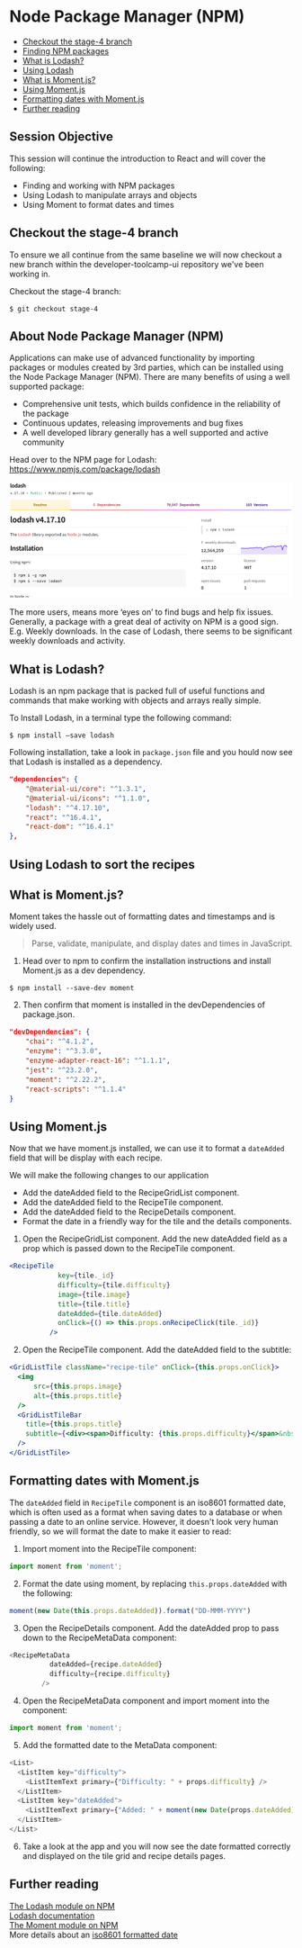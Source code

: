 # Node Package Manager (NPM)

* [Checkout the stage-4 branch](#stage-4)
* [Finding NPM packages](#npm)
* [What is Lodash?](#lodash)
* [Using Lodash](#usinglodash)
* [What is Moment.js?](#moment)
* [Using Moment.js](#usingmoment)
* [Formatting dates with Moment.js](#dateformatting)
* [Further reading](#further)

## Session Objective
This session will continue the introduction to React and will cover the following:

* Finding and working with NPM packages
* Using Lodash to manipulate arrays and objects
* Using Moment to format dates and times

<a name="stage-4"></a>
## Checkout the stage-4 branch
To ensure we all continue from the same baseline we will now checkout a new
branch within the developer-toolcamp-ui repository we've been working in.

Checkout the stage-4 branch:
```
$ git checkout stage-4
```

<a name="npm"></a>
## About Node Package Manager (NPM)
Applications can make use of advanced functionality by importing packages or modules created by 3rd parties, which can be installed using the Node Package Manager (NPM).  There are many benefits of using a well supported package:

* Comprehensive unit tests, which builds confidence in the reliability of the package
* Continuous updates, releasing improvements and bug fixes
* A well developed library generally has a well supported and active community

Head over to the NPM page for Lodash:
https://www.npmjs.com/package/lodash

<img src="./resources/session_07_lodash.png" alt="Lodash NPM page" />

The more users, means more ‘eyes on’ to find bugs and help fix issues. Generally, a package with a great deal of activity on NPM is a good sign.  E.g. Weekly downloads.  In the case of Lodash, there seems to be significant weekly downloads and activity.

<a name="lodash"></a>
## What is Lodash?

Lodash is an npm package that is packed full of useful functions and commands that make working with objects and arrays really simple.  

To Install Lodash, in a terminal type the following command:
```
$ npm install –save lodash
```

Following installation, take a look in `package.json` file and you hould now see that Lodash is installed as a dependency.
```json
"dependencies": {
    "@material-ui/core": "^1.3.1",
    "@material-ui/icons": "^1.1.0",
    "lodash": "^4.17.10",
    "react": "^16.4.1",
    "react-dom": "^16.4.1"
},
```

<a name="usinglodash"></a>
## Using Lodash to sort the recipes




<a name="whatismoment"></a>
## What is Moment.js?
Moment takes the hassle out of formatting dates and timestamps and is widely used.

> Parse, validate, manipulate, and display dates and times in JavaScript.

1. Head over to npm to confirm the installation instructions and install Moment.js as a dev dependency.
```
$ npm install --save-dev moment
```

2. Then confirm that moment is installed in the devDependencies of package.json.
```json
"devDependencies": {
    "chai": "^4.1.2",
    "enzyme": "^3.3.0",
    "enzyme-adapter-react-16": "^1.1.1",
    "jest": "^23.2.0",
    "moment": "^2.22.2",
    "react-scripts": "^1.1.4"
}
```

<a name="usingmoment"></a>
## Using Moment.js

Now that we have moment.js installed, we can use it to format a `dateAdded` field that will be display with each recipe.

We will make the following changes to our application
* Add the dateAdded field to the RecipeGridList component.
* Add the dateAdded field to the RecipeTile component.
* Add the dateAdded field to the RecipeDetails component.
* Format the date in a friendly way for the tile and the details components.

1. Open the RecipeGridList component.  Add the new dateAdded field as a prop which is passed down to the RecipeTile component.
```jsx
<RecipeTile
            key={tile._id}
            difficulty={tile.difficulty}
            image={tile.image}
            title={tile.title}
            dateAdded={tile.dateAdded}
            onClick={() => this.props.onRecipeClick(tile._id)}
          />
```

2. Open the RecipeTile component.  Add the dateAdded field to the subtitle:
```jsx
<GridListTile className="recipe-tile" onClick={this.props.onClick}>
  <img
      src={this.props.image}
      alt={this.props.title}
  />
  <GridListTileBar
    title={this.props.title}
    subtitle={<div><span>Difficulty: {this.props.difficulty}</span>&nbsp;&nbsp;<span>Date added: {this.props.dateAdded}</span></div>}
  />
</GridListTile>
```

<a name="dateformatting"></a>
## Formatting dates with Moment.js

The `dateAdded` field in `RecipeTile` component is an iso8601 formatted date, which is often used as a format when saving dates to a database or when passing a date to an online service.  However, it doesn't look very human friendly, so we will format the date to make it easier to read:

1. Import moment into the RecipeTile component:
```javascript
import moment from 'moment';
```

2. Format the date using moment, by replacing `this.props.dateAdded` with the following:

```javascript
moment(new Date(this.props.dateAdded)).format("DD-MMM-YYYY")
```

3. Open the RecipeDetails component.  Add the dateAdded prop to pass down to the RecipeMetaData component:
```javascript
<RecipeMetaData
          dateAdded={recipe.dateAdded}
          difficulty={recipe.difficulty}
        />
```

4. Open the RecipeMetaData component and import moment into the component:
```javascript
import moment from 'moment';
```

5. Add the formatted date to the MetaData component:
```javascript
<List>
  <ListItem key="difficulty">
    <ListItemText primary={"Difficulty: " + props.difficulty} />
  </ListItem>
  <ListItem key="dateAdded">
    <ListItemText primary={"Added: " + moment(new Date(props.dateAdded)).format("DD-MMM-YYYY")} />
  </ListItem>
</List>
```

6. Take a look at the app and you will now see the date formatted correctly and displayed on the tile grid and recipe details pages.

<a name="further"></a>
## Further reading
[The Lodash module on NPM](https://www.npmjs.com/package/lodash)  
[Lodash documentation](https://lodash.com/docs/4.17.10)  
[The Moment module on NPM](https://www.npmjs.com/package/moment)  
More details about an [iso8601 formatted date](https://en.wikipedia.org/wiki/ISO_8601)
